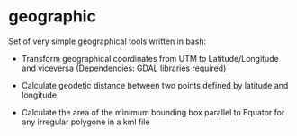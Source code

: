 # geographic

Set of very simple geographical tools written in bash:

* Transform geographical coordinates from UTM to Latitude/Longitude and viceversa
(Dependencies: GDAL libraries required)

* Calculate geodetic distance between two points defined by latitude and longitude

* Calculate the area of the minimum bounding box parallel to Equator for any irregular polygone in a kml file
